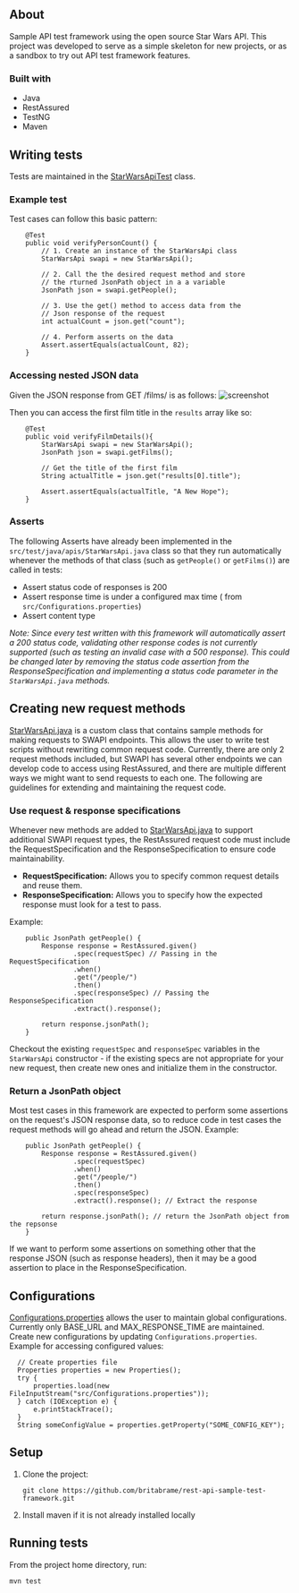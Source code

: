 ## About
Sample API test framework using the open source Star Wars API. This project was developed to serve as a simple skeleton for new projects, or as a sandbox to try out API test framework features.

### Built with
* Java
* RestAssured
* TestNG
* Maven

## Writing tests
Tests are maintained in the [StarWarsApiTest](https://github.com/britabrame/rest-api-sample-test-framework/blob/master/src/test/java/tests/StarWarsApiTest.java) class. 

### Example test
Test cases can follow this basic pattern:
```
    @Test
    public void verifyPersonCount() {
        // 1. Create an instance of the StarWarsApi class
        StarWarsApi swapi = new StarWarsApi();
        
        // 2. Call the the desired request method and store
        // the rturned JsonPath object in a a variable
        JsonPath json = swapi.getPeople();
        
        // 3. Use the get() method to access data from the 
        // Json response of the request
        int actualCount = json.get("count");
        
        // 4. Perform asserts on the data
        Assert.assertEquals(actualCount, 82);
    }
```
### Accessing nested JSON data
Given the JSON response from GET /films/ is as follows:
![screenshot]()

Then you can access the first film title in the `results` array like so:
```
    @Test
    public void verifyFilmDetails(){
        StarWarsApi swapi = new StarWarsApi();
        JsonPath json = swapi.getFilms();
        
        // Get the title of the first film
        String actualTitle = json.get("results[0].title"); 
        
        Assert.assertEquals(actualTitle, "A New Hope");
    }
```
### Asserts
The following Asserts have already been implemented in the `src/test/java/apis/StarWarsApi.java` class so that they run automatically whenever the methods of that class (such as `getPeople()` or `getFilms()`) are called in tests:
  * Assert status code of responses is 200
  * Assert response time is under a configured max time ( from `src/Configurations.properties`)
  * Assert content type

*Note: Since every test written with this framework will automatically assert a 200 status code, validating other response codes is not currently supported (such as testing an invalid case with a 500 response). This could be changed later by removing the status code assertion from the ResponseSpecification and implementing a status code parameter in the `StarWarsApi.java` methods.* 

## Creating new request methods
[StarWarsApi.java](https://github.com/britabrame/rest-api-sample-test-framework/tree/master/src/test/java) is a custom class that contains sample methods for making requests to SWAPI endpoints. This allows the user to write test scripts without rewriting common request code. Currently, there are only 2 request methods included, but SWAPI has several other endpoints we can develop code to access using RestAssured, and there are multiple different ways we might want to send requests to each one. The following are guidelines for extending and maintaining the request code.
### Use request & response specifications
Whenever new methods are added to [StarWarsApi.java](https://github.com/britabrame/rest-api-sample-test-framework/tree/master/src/test/java) to support additional SWAPI request types, the RestAssured request code must include the RequestSpecification and the ResponseSpecification to ensure code maintainability.
* **RequestSpecification:** Allows you to specify common request details and reuse them.
*  **ResponseSpecification:** Allows you to specify how the expected response must look for a test to pass. 

Example:
```
    public JsonPath getPeople() {
        Response response = RestAssured.given()
                .spec(requestSpec) // Passing in the RequestSpecification
                .when()
                .get("/people/")
                .then()
                .spec(responseSpec) // Passing the ResponseSpecification
                .extract().response();

        return response.jsonPath();
    }
```
Checkout the existing `requestSpec` and `responseSpec` variables in the `StarWarsApi` constructor - if the existing specs are not appropriate for your new request, then create new ones and initialize them in the constructor.

### Return a JsonPath object
Most test cases in this framework are expected to perform some assertions on the request's JSON response data, so to reduce code in test cases the request methods will go ahead and return the JSON. 
Example:
```
    public JsonPath getPeople() {
        Response response = RestAssured.given()
                .spec(requestSpec)
                .when()
                .get("/people/")
                .then()
                .spec(responseSpec)
                .extract().response(); // Extract the response

        return response.jsonPath(); // return the JsonPath object from the repsonse
    }
```
If we want to perform some assertions on something other that the response JSON (such as response headers), then it may be a good assertion to place in the ResponseSpecification.

## Configurations
[Configurations.properties](https://github.com/britabrame/rest-api-sample-test-framework/blob/master/src/Configurations.properties) allows the user to maintain global configurations. Currently only BASE_URL and MAX_RESPONSE_TIME are maintained. Create new configurations by updating `Configurations.properties`. Example for accessing configured values:
```
  // Create properties file
  Properties properties = new Properties();
  try {
      properties.load(new FileInputStream("src/Configurations.properties"));
  } catch (IOException e) {
      e.printStackTrace();
  }
  String someConfigValue = properties.getProperty("SOME_CONFIG_KEY");
```
## Setup
1. Clone the project:
   ```
   git clone https://github.com/britabrame/rest-api-sample-test-framework.git
   ```
1. Install maven if it is not already installed locally

## Running tests
From the project home directory, run:
   ```
   mvn test
   ```

